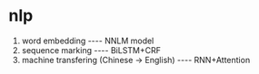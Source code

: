 # nlp
1. word embedding ---- NNLM model
2. sequence marking ---- BiLSTM+CRF
3. machine transfering (Chinese -> English) ---- RNN+Attention
